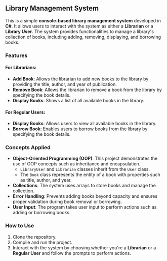 ## Library Management System

This is a simple **console-based library management system** developed in **C#**. It allows users to interact with the system as either a **Librarian** or a **Library User**. The system provides functionalities to manage a library's collection of books, including adding, removing, displaying, and borrowing books.

### Features

#### For Librarians:
- **Add Book**: Allows the librarian to add new books to the library by providing the title, author, and year of publication.
- **Remove Book**: Allows the librarian to remove a book from the library by specifying the book details.
- **Display Books**: Shows a list of all available books in the library.

#### For Regular Users:
- **Display Books**: Allows users to view all available books in the library.
- **Borrow Book**: Enables users to borrow books from the library by specifying the book details.

### Concepts Applied
- **Object-Oriented Programming (OOP)**: This project demonstrates the use of OOP concepts such as inheritance and encapsulation.
  - `LibraryUser` and `Librarian` classes inherit from the `User` class.
  - The `Book` class represents the entity of a book with properties such as title, author, and year.
- **Collections**: The system uses arrays to store books and manage the collection.
- **Error Handling**: Prevents adding books beyond capacity and ensures proper validation during book removal or borrowing.
- **User Input**: The program takes user input to perform actions such as adding or borrowing books.

### How to Use
1. Clone the repository.
2. Compile and run the project.
3. Interact with the system by choosing whether you're a **Librarian** or a **Regular User** and follow the prompts to perform actions.

